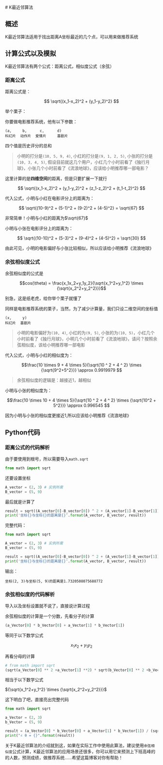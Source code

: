 <head>
    <script src="https://cdn.mathjax.org/mathjax/latest/MathJax.js?config=TeX-AMS-MML_HTMLorMML" type="text/javascript"></script>
    <script type="text/x-mathjax-config">
        MathJax.Hub.Config({
            tex2jax: {
            skipTags: ['script', 'noscript', 'style', 'textarea', 'pre'],
            inlineMath: [['$','$']]
            }
        });
    </script>
</head>
# K最近邻算法

## 概述

K最近邻算法适用于找出距离A坐标最近的几个点，可以用来做推荐系统

## 计算公式以及模拟

K最近邻算法有两个公式：距离公式，相似度公式（余弦）

### 距离公式

距离公式是：

$$
\sqrt{(x_1-x_2)^2 + (y_1-y_2)^2}
$$

举个栗子：

你要做电影推荐系统，他有以下参数：
```
(a,     b,      c,      d)
科幻片  动作片  爱情片     喜剧片
```
四个值是历史评分的总和

> 小明的打分是`(10, 5, 9, 4)`, 小红的打分是`(9, 1, 2, 5)`, 小张的打分是`(10, 3, 4, 5)`, 假设目前就这几个用户，小红几个小时前看了《独行月球》，小张几个小时前看了《流浪地球》，应该给小明推荐哪一部电影？

这里计算的是**四维空间**的距离，但是只要扩展一下就行

$$
\sqrt{(x_1-x_2)^2 + (y_1-y_2)^2 + (z_1-z_2)^2 + (t_1-t_2)^2}
$$

代入公式，小明与小红在电影评分上的距离为：

$$
\sqrt{(10-9)^2 + (5-1)^2 + (9-2)^2 + (4-5)^2} = \sqrt{67}
$$

非常简单！小明与小红的距离为$\sqrt{67}$

小明与小张在电影评分上的距离为：

$$
\sqrt{(10-10)^2 + (5-3)^2 + (9-4)^2 + (4-5)^2} = \sqrt{30}
$$

由此可见，小明的电影偏好与小张比较相似，所以应该给小明推荐《流浪地球》

### 余弦相似度公式

余弦相似度的公式是

$$cos(\theta) = \frac{x_1x_2+y_1y_2}{\sqrt{x_1^2+y_1^2} \times {\sqrt{x_2^2+y_2^2}}}$$

别急，这是纸老虎，给你举个栗子就懂了

同样是电影推荐系统的栗子，当然，为了减少计算量，我们只设二维空间的坐标值

```
(x,     y)
科幻片  喜剧片
```

> 小明的电影偏好为`(10, 4)`, 小红的为`(9, 5)`, 小张的为`(10, 5)`，小红几个小时前看了《独行月球》，小明几个小时前看了《流浪地球》，请问？按照余弦相似度，该给小明推荐哪一部电影

代入公式，小明与小红的相似度为：

$$\frac{10 \times 9 + 4 \times 5}{\sqrt{10 ^ 2 + 4 ^ 2} \times {\sqrt{9^2+5^2}}} \approx 0.9919979 $$

> 余弦相似度的逻辑是：越接近1，越相似

小明与小张的相似度为：

$$\frac{10 \times 10 + 4 \times 5}{\sqrt{10 ^ 2 + 4 ^ 2} \times {\sqrt{10^2 + 5^2}}} \approx 0.996545 $$

因为小明与小张的相似度更接近1,所以应该给小明推荐《流浪地球》

## Python代码

### 距离公式的代码解析

由于要使用到根号，所以需要导入`math.sqrt`

```python
from math import sqrt
```

还要设置坐标

```python
A_vector = (2, 3) # 实例所需
B_vector = (5, 9)
```

最后就是计算了

```python
result = sqrt((A_vector[0]-B_vector[0]) ^ 2 + (A_vector[1]-B_vector[1]) ^ 2)
print('坐标{}与坐标{}的距离是{}'.format(A_vector, B_vector, result))
```

完整代码：
```python
from math import sqrt

A_vector = (2, 3) # 实例所需
B_vector = (5, 9)

result = sqrt((A_vector[0]-B_vector[0]) ^ 2 + (A_vector[1]-B_vector[1]) ^ 2)
print('坐标{}与坐标{}的距离是{}'.format(A_vector, B_vector, result))
```

输出：
```
坐标(2, 3)与坐标(5, 9)的距离是1.7320508075688772
```

### 余弦相似度的代码解析

导入以及坐标设置就不说了，直接说计算过程

余弦相似度的计算是一个分数，先看分子的计算

```python
(a_Vector[0] * b_Vector[0] + a_Vector[1] * b_Vector[1])
```

等同于以下数学公式

$$
x_1x_2+y_1y_2
$$

再看分母的计算

```python
# from math import sqrt
(sqrt(a_Vector[0] ** 2 +a_Vector[1] **2) * sqrt(b_Vector[0] ** 2 +b_Vector[1] ** 2)) # ** 等同于 ^
```
相当于以下数学公式

${\sqrt{x_1^2+y_1^2} \times {\sqrt{x_2^2+y_2^2}}}$


这下明白了吧，直接亮出完整代码
```python
from math import sqrt

a_Vector = (2, 3)
b_Vector = (5, 9)

result = (a_Vector[0] * b_Vector[0] + a_Vector[1] * b_Vector[1]) / (sqrt(a_Vector[0] ** 2 +a_Vector[1] **2) * sqrt(b_Vector[0] ** 2 +b_Vector[1] ** 2))
print("∠ θ = {}".format(result))
```

关于K最近邻算法的介绍就到这，如果在实际工作中使用此算法，建议使用`余弦相似度`公式计算，K最近邻算法的应用场景还很多，你可以用它来预测上下班高峰的的人数，预测成绩，做推荐系统……希望这篇博客对你有帮助！